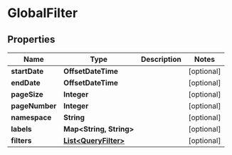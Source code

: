 

# GlobalFilter


## Properties

| Name | Type | Description | Notes |
|------------ | ------------- | ------------- | -------------|
|**startDate** | **OffsetDateTime** |  |  [optional] |
|**endDate** | **OffsetDateTime** |  |  [optional] |
|**pageSize** | **Integer** |  |  [optional] |
|**pageNumber** | **Integer** |  |  [optional] |
|**namespace** | **String** |  |  [optional] |
|**labels** | **Map&lt;String, String&gt;** |  |  [optional] |
|**filters** | [**List&lt;QueryFilter&gt;**](QueryFilter.md) |  |  [optional] |



